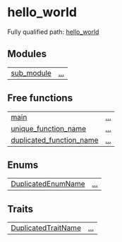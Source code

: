 # hello_world

Fully qualified path: [hello_world](./hello_world.md)


Modules
 ---
| | |
|:---|:---|
| [sub_module](./hello_world-sub_module.md) | [...](./hello_world-sub_module.md) |

Free functions
 ---
| | |
|:---|:---|
| [main](./hello_world-main.md) | [...](./hello_world-main.md) |
| [unique_function_name](./hello_world-unique_function_name.md) | [...](./hello_world-unique_function_name.md) |
| [duplicated_function_name](./hello_world-duplicated_function_name.md) | [...](./hello_world-duplicated_function_name.md) |

Enums
 ---
| | |
|:---|:---|
| [DuplicatedEnumName](./hello_world-DuplicatedEnumName.md) | [...](./hello_world-DuplicatedEnumName.md) |

Traits
 ---
| | |
|:---|:---|
| [DuplicatedTraitName](./hello_world-DuplicatedTraitName.md) | [...](./hello_world-DuplicatedTraitName.md) |
